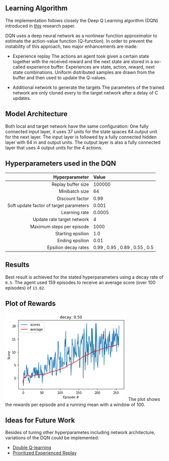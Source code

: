 ## Learning Algorithm

The implementation follows closely the Deep Q Learning algorithm (DQN) introduced in [this](https://storage.googleapis.com/deepmind-media/dqn/DQNNaturePaper.pdf) research paper.

DQN uses a deep neural network as a nonlinear function approximator to estimate the action-value function (Q-function). 
In order to prevent the instability of this approach, two major enhancements are made:

- Experience replay
The actions an agent took given a certain state together with the received reward and the next state are stored in a so-called experience buffer.
Experiences are state, action, reward, next state combinations.
Uniform distributed samples are drawn from the buffer and then used to update the Q-values.

- Additional network  to generate the targets
The parameters of the trained network are only cloned every to the target network after a delay of C updates. 


## Model Architecture

Both local and target network have the same configuration:
One fully connected input layer, it uses 37 units for the state spaces 64 output unit for the next layer.
The input layer is followed by a fully connected hidden layer with 64 in and output units. 
The output layer is also a fully connected layer that uses 4 output units for the 4 actions.

## Hyperparameters used in the DQN



| Hyperparameter            | Value   
| ------------------:       | :----
| Replay buffer size        |100000    
| Minibatch size            |64      
| Discount factor           |0.99    
| Soft update factor of target parameters|0.001   
| Learning rate             |0.0005  
| Update rate target network|4 
| Maximum steps per episode |1000 
| Starting epsilion         |1.0  
| Ending epsilion           |0.01 
| Epsilion decay rates      |0.99 ,  0.95 ,  0.89 ,  0.55 ,  0.5 


## Results

Best result is achieved for the stated hyperparameters using a decay rate of `0.5`. The agent used 159 episodes to receive an average score (over 100 episodes) of `13.02`. 

## Plot of Rewards

![alt-text](reward_plot_eps_50.png)
The plot shows the rewards per episode and a running mean with a window of 100. 

## Ideas for Future Work

Besides of tuning other hyperparametes including network architecture, variations of the DQN could be implemented:
- [Double Q-learning](https://arxiv.org/abs/1509.06461)
- [Prioritized Experienced Replay](https://arxiv.org/abs/1511.05952)
